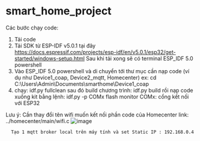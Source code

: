 # smart_home_project

Các bước chạy code:
1. Tải code 
2. Tải SDK từ ESP-IDF v5.0.1 tại đây https://docs.espressif.com/projects/esp-idf/en/v5.0.1/esp32/get-started/windows-setup.html
   Sau khi tải xong sẽ có terminal ESP_IDF 5.0 powershell
3. Vào ESP_IDF 5.0 powershell và di chuyển tới thư mục cần nạp code (ví dụ như Device1_coap, Device2_mqtt, Homecenter)
   ex: cd C:\Users\Admin\Documents\smarthome\Device1_coap
4. chạy: idf.py fullclean
   sau đó build chương trình: idf.py build
   rồi nạp code xuống kit bằng lệnh: idf.py -p COMx flash monitor
   COMx: cổng kết nối với ESP32

Lưu ý: Cần thay đổi tên wifi muốn kết nối phần code của Homecenter link: ../homecenter/main/wifi.c
![image](https://github.com/TaamLee/smart_home_project/assets/127492072/13d77782-45c2-4bff-abfc-168842bf35e1)

      Tạo 1 mqtt broker local trên máy tính và set Static IP : 192.168.0.4


